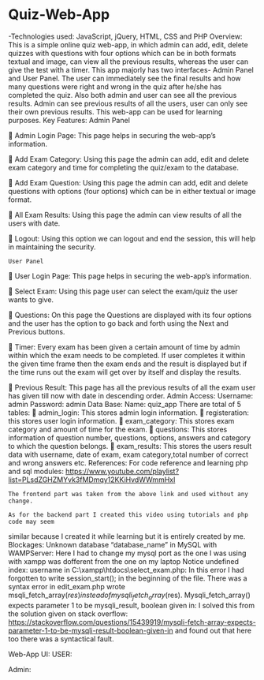 # Quiz-Web-App


-Technologies used: JavaScript, jQuery, HTML, CSS and PHP
Overview:
This is a simple online quiz web-app, in which admin can add, edit, delete quizzes with questions with four options which can be in both formats textual and image, can view all the previous results, whereas the user can give the test with a timer. This app majorly has two interfaces- Admin Panel and User Panel. The user can immediately see the final results and how many questions were right and wrong in the quiz after he/she has completed the quiz. Also both admin and user can see all the previous results. Admin can see previous results of all the users, user can only see their own previous results. This web-app can be used for learning purposes.
Key Features:
 	Admin Panel

	 Admin Login Page: This page helps in securing the web-app’s information.

	Add Exam Category: Using this page the admin can add, edit and delete exam category and time for completing the quiz/exam to the database. 

	Add Exam Question: Using this page the admin can add, edit and delete questions with options (four options) which can be in either textual or image format. 

	All Exam Results: Using this page the admin can view results of all the users with date. 

	Logout: Using this option we can logout and end the session, this will help in maintaining the security.

 	User Panel

	User Login Page: This page helps in securing the web-app’s information.

	Select Exam: Using this page user can select the exam/quiz the user wants to give.

	Questions: On this page the Questions are displayed with its four options and the user has the option to go back and forth using the Next and Previous buttons. 

	Timer: Every exam has been given a certain amount of time by admin within which the exam needs to be completed. If user completes it within the given time frame then the exam ends and the result is displayed but if the time runs out the exam will get over by itself and display the results.

	Previous Result: This page has all the previous results of all the exam user has given till now with date in descending order.
Admin Access:
 	Username: admin
 	Password: admin
Data Base:
 	Name: quiz_app
 	There are total of 5 tables:
	admin_login: This stores admin login information.
	registeration: this stores user login information.
	exam_category:  This stores exam category and amount of time for the exam.
	questions: This stores information of question number, questions, options, answers and category to which the question belongs.
	exam_results: This stores the users result data with username, date of exam, exam category,total number of correct and wrong answers etc.
References:
 	For code reference and learning php and sql modules: https://www.youtube.com/playlist?list=PLsdZGHZMYvk3fMDmqy12KKiHvdWWmmHxI 

 	The frontend part was taken from the above link and used without any change. 

 	As for the backend part I created this video using tutorials and php code may seem 
similar because I created it while learning but it is entirely created by me.
Blockages:
 	Unknown database “database_name” in MySQL with WAMPServer: Here I had to change my mysql port as the one I was using with xampp was dofferent from the one on my laptop
 	Notice undefined index: username in C:\xampp\htdocs\select_exam.php: In this error I had forgotten to write session_start(); in the beginning of the file. 
 	 There was a syntax error in edit_exam.php wrote msqli_fetch_array($res) instead of mysqli_fetch_array($res).
 	Mysqli_fetch_array() expects parameter 1 to be mysqli_result, boolean given in: I solved this from the solution given on stack overflow: https://stackoverflow.com/questions/15439919/mysqli-fetch-array-expects-parameter-1-to-be-mysqli-result-boolean-given-in and found out that here too there was a syntactical fault.



Web-App UI:
USER:
 
 
 
 
 
 
 

Admin:
 
 
 
 
 
 
